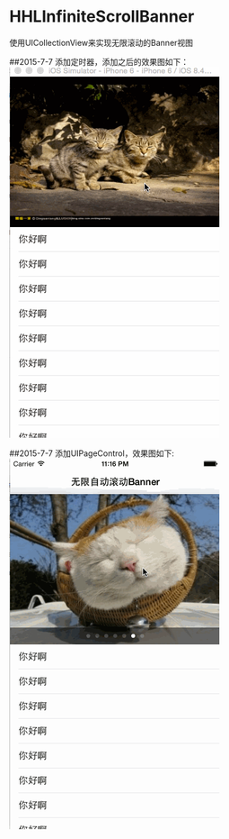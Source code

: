 # HHLInfiniteScrollBanner
使用UICollectionView来实现无限滚动的Banner视图

##2015-7-7 添加定时器，添加之后的效果图如下：
![image](https://github.com/hanhailong/HHLInfiniteScrollBanner/blob/master/screenshot/infinitescroll_01.gif)

##2015-7-7 添加UIPageControl，效果图如下:
![image](https://github.com/hanhailong/HHLInfiniteScrollBanner/blob/master/screenshot/infinitescroll_02.gif)

